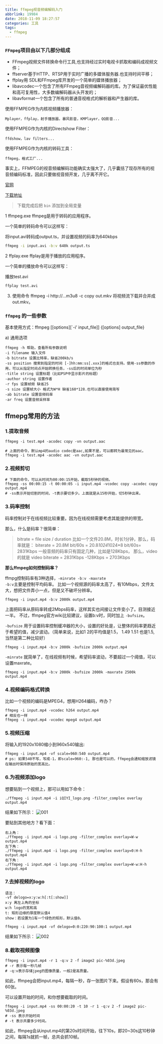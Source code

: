 ```yaml
---
title: ffmpeg视音频编解码入门
abbrlink: 19984
date: 2018-11-09 18:27:57
categories: 工具
tags:
  - ffmpeg
---
```


### `FFmpeg`项目由以下几部分组成

* FFmpeg视频文件转换命令行工具,也支持经过实时电视卡抓取和编码成视频文件；
* ffserver基于HTTP、RTSP用于实时广播的多媒体服务器.也支持时间平移；
* ffplay用 SDL和FFmpeg库开发的一个简单的媒体播放器；
* libavcodec一个包含了所有FFmpeg音视频编解码器的库。为了保证最优性能和高可复用性，大多数编解码器从头开发的；
* libavformat一个包含了所有的普通音视格式的解析器和产生器的库。



使用FFMPEG作为内核视频播放器：
```
Mplayer，ffplay，射手播放器，暴风影音，KMPlayer，QQ影音...
```

使用FFMPEG作为内核的Directshow Filter：
```
ffdshow，lav filters...
```

使用FFMPEG作为内核的转码工具：
```
ffmpeg，格式工厂...
```

事实上，FFMPEG的视音频编解码功能确实太强大了，几乎囊括了现存所有的视音频编码标准，因此只要做视音频开发，几乎离不开它。

[官网](http://ffmpeg.org/)

[下载地址](https://ffmpeg.zeranoe.com/builds/)

>下载完成后把 `bin` 添加到全局变量

1 ffmpeg.exe
ffmpeg是用于转码的应用程序。

一个简单的转码命令可以这样写：

将input.avi转码成output.ts，并设置视频的码率为640kbps
```bash
ffmpeg -i input.avi -b:v 640k output.ts
```

2 ffplay.exe
ffplay是用于播放的应用程序。

一个简单的播放命令可以这样写：

播放test.avi
```bash
ffplay test.avi
```

3. 使用命令 ffmpeg -i http://...m3u8 -c copy out.mkv 将视频流下载并合并成 out.mkv。

### `ffmpeg` 的一些参数
基本使用方式：ffmpeg [[options][`-i’ input_file]] {[options] output_file} 

a) 通用选项 
```
ffmpeg -h 帮助，查看所有参数说明
-i filename 输入文件 
-b bitrate 设置比特率，缺省200kb/s 
-ss position 搜索到指定的时间 [-]hh:mm:ss[.xxx]的格式也支持。使用-ss参数的作用，可以从指定时间点开始转换任务，-ss后的时间单位为秒 
-title string 设置标题（比如PSP中显示影片的标题） 
-author string 设置作者 
-r fps 设置帧频 缺省25 
-s size 设置帧大小 格式为W*H 缺省160*128.也可以直接使用简写
-ab bitrate 设置音频码率 
-ar freq 设置音频采样率 
```


## ffmepg常用的方法

### 1.提取音频
```
ffmpeg -i test.mp4 -acodec copy -vn output.aac 

# 上面的命令，默认mp4的audio codec是aac,如果不是，可以都转为最常见的aac。 
ffmpeg -i test.mp4 -acodec aac -vn output.aac
```

### 2.视频剪切
```
# 下面的命令，可以从时间为00:00:15开始，截取5秒钟的视频。 
ffmpeg -ss 00:00:15 -t 00:00:05 -i input.mp4 -vcodec copy -acodec copy output.mp4 
# -ss表示开始切割的时间，-t表示要切多少。上面就是从15秒开始，切5秒钟出来。
```

### 3.码率控制
码率控制对于在线视频比较重要。因为在线视频需要考虑其能提供的带宽。

那么，什么是码率？很简单： 
> bitrate = file size / duration 
> 比如一个文件20.8M，时长1分钟，那么，码率就是： 
> biterate = 20.8M bit/60s = 20.8*1024*1024*8 bit/60s= 2831Kbps 
> 一般音频的码率只有固定几种，比如是128Kbps， 
> 那么，video的就是 
> video biterate = 2831Kbps -128Kbps = 2703Kbps

**那么ffmpeg如何控制码率？**

ffmpg控制码率有3种选择，`-minrate -b:v -maxrate`  
`-b:v`主要是控制平均码率。 
比如一个视频源的码率太高了，有10Mbps，文件太大，想把文件弄小一点，但是又不破坏分辨率。 
```
ffmpeg -i input.mp4 -b:v 2000k output.mp4 
```
上面把码率从原码率转成2Mbps码率，这样其实也间接让文件变小了。目测接近一半。 
不过，ffmpeg官方wiki比较建议，设置b:v时，同时加上 `-bufsize`。 

`-bufsize` 用于设置码率控制缓冲器的大小，设置的好处是，让整体的码率更趋近于希望的值，减少波动。（简单来说，比如1 2的平均值是1.5， 1.49 1.51 也是1.5, 当然是第二种比较好） 
```
ffmpeg -i input.mp4 -b:v 2000k -bufsize 2000k output.mp4
```

`-minrate` 就简单了，在线视频有时候，希望码率波动，不要超过一个阈值，可以设置maxrate。 
```
ffmpeg -i input.mp4 -b:v 2000k -bufsize 2000k -maxrate 2500k output.mp4
```

### 4.视频编码格式转换
比如一个视频的编码是MPEG4，想用H264编码，咋办？ 
```
ffmpeg -i input.mp4 -vcodec h264 output.mp4 
# 相反也一样 
ffmpeg -i input.mp4 -vcodec mpeg4 output.mp4
```

### 5.视频压缩
将输入的1920x1080缩小到960x540输出:
```
ffmpeg -i input.mp4 -vf scale=960:540 output.mp4 
# ps: 如果540不写，写成-1，即scale=960:-1, 那也是可以的，ffmpeg会通知缩放滤镜在输出时保持原始的宽高比。
```

### 6.为视频添加logo
想要贴到一个视频上，那可以用如下命令： 
```
./ffmpeg -i input.mp4 -i iQIYI_logo.png -filter_complex overlay output.mp4 
```
结果如下所示： 
![001](19984/001.jpg)

要贴到其他地方？看下面：
``` 
右上角： 
./ffmpeg -i input.mp4 -i logo.png -filter_complex overlay=W-w output.mp4 
左下角： 
./ffmpeg -i input.mp4 -i logo.png -filter_complex overlay=0:H-h output.mp4 
右下角： 
./ffmpeg -i input.mp4 -i logo.png -filter_complex overlay=W-w:H-h output.mp4
```

### 7.去掉视频的logo
```
语法：
-vf delogo=x:y:w:h[:t[:show]] 
x:y 离左上角的坐标 
w:h logo的宽和高 
t: 矩形边缘的厚度默认值4 
show：若设置为1有一个绿色的矩形，默认值0。
```
```
ffmpeg -i input.mp4 -vf delogo=0:0:220:90:100:1 output.mp4 
```
结果如下所示： 
![002](19984/002.jpg)

### 8.截取视频图像
```
ffmpeg -i input.mp4 -r 1 -q:v 2 -f image2 pic-%03d.jpeg 
# -r 表示每一秒几帧 
# -q:v表示存储jpeg的图像质量，一般2是高质量。 
```
如此，ffmpeg会把input.mp4，每隔一秒，存一张图片下来。假设有60s，那会有60张。


可以设置开始的时间，和你想要截取的时间。 
```
ffmpeg -i input.mp4 -ss 00:00:20 -t 10 -r 1 -q:v 2 -f image2 pic-%03d.jpeg 
# -ss 表示开始时间 
# -t 表示共要多少时间。 
```
如此，ffmpeg会从input.mp4的第20s时间开始，往下10s，即20~30s这10秒钟之间，每隔1s就抓一帧，总共会抓10帧。